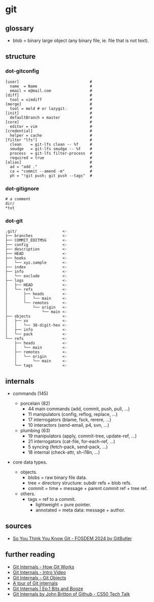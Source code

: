
# git

## glossary

 - blob = binary large object (any binary file, ie. file that is not text).

## structure

### dot-gitconfig

```gitconfig
[user]                               #
  name  = Name                       #
  email = e@mail.com                 #
[diff]                               #
  tool = vimdiff                     #
[merge]                              #
  tool = meld # or lazygit.          #
[init]                               #
  defaultBranch = master             #
[core]                               #
  editor = vim                       #
[credential]                         #
  helper = cache                     #
[filter "lfs"]                       #
  clean    = git-lfs clean -- %f     #
  smudge   = git-lfs smudge -- %f    #
  process  = git-lfs filter-process  #
  required = true                    #
[alias]                              #
  ad = "add ."                       #
  ca = "commit --amend -m"           #
  ph = "!git push; git push --tags"  #
```

### dot-gitignore

```text
# a comment
dir/
*txt
```

### dot-git

```text
.git/                    <-
├── branches             <-
├── COMMIT_EDITMSG       <-
├── config               <-
├── description          <-
├── HEAD                 <-
├── hooks                <-
│   └── xyz.sample       <-
├── index                <-
├── info                 <-
│   └── exclude          <-
├── logs                 <-
│   ├── HEAD             <-
│   └── refs             <-
│       ├── heads        <-
│       │   └── main     <-
│       └── remotes      <-
│           └── origin   <-
│               └── main <-
├── objects              <-
│   ├── xx               <-
│   │   └── 38-digit-hex <-
│   ├── info             <-
│   └── pack             <-
└── refs                 <-
    ├── heads            <-
    │   └── main         <-
    ├── remotes          <-
    │   └── origin       <-
    │       └── main     <-
    └── tags             <-
```

## internals

 - commands (145)
   - porcelain (82)
     - 44 main commands (add, commit, push, pull, ...)
     - 11 manipulators  (config, reflog, replace, ...)
     - 17 interrogators (blame, fsck, rerere, ...)
     - 10 interactors   (send-email, p4, svn, ...)
   - plumbing (63)
     - 19 manipulators  (apply, commit-tree, update-ref, ...)
     - 21 interrogators (cat-file, for-each-ref, ...)
     -  5 syncing       (fetch-pack, send-pack, ...)
     - 18 internal      (check-attr, sh-i18n, ...)

 - core data types.
   - objects.
     - blobs  = raw binary file data.
     - tree   = directory structure: subdir refs + blob refs.
     - commit = time + message + parent commit ref + tree ref.
   - others.
     - tags   = ref to a commit.
       - lightweight = pure pointer.
       - annotated   = meta data: message + author.

## sources

 - [So You Think You Know Git - FOSDEM 2024 by GitButler](https://www.youtube.com/watch?v=aolI_Rz0ZqY)

## further reading

 - [Git Internals - How Git Works](https://www.youtube.com/watch?v=P6jD966jzlk)
 - [Git Internals - Intro Video](https://www.youtube.com/watch?v=fWMKue-WBok&list=PL9lx0DXCC4BNUby5H58y6s2TQVLadV8v7)
 - [Git Internals - Git Objects](https://www.youtube.com/watch?v=MyvyqdQ3OjI)
 - [A tour of Git internals](https://www.youtube.com/watch?v=pfOAxFWNUkQ)
 - [Git Internals | Ep.1 Bits and Booze](https://www.youtube.com/watch?v=JYH5ILv5g1g)
 - [Git Internals by John Britton of Github - CS50 Tech Talk](https://www.youtube.com/watch?v=lG90LZotrpo&list=PLIVFFNmCp144Ki90PUUcSEnMdWxsUbglE)

